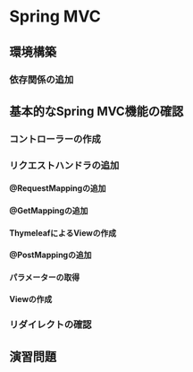 # Spring MVC

## 環境構築

### 依存関係の追加

## 基本的なSpring MVC機能の確認

### コントローラーの作成

### リクエストハンドラの追加

#### @RequestMappingの追加

#### @GetMappingの追加

#### ThymeleafによるViewの作成

#### @PostMappingの追加

#### パラメーターの取得

#### Viewの作成

### リダイレクトの確認

## 演習問題



